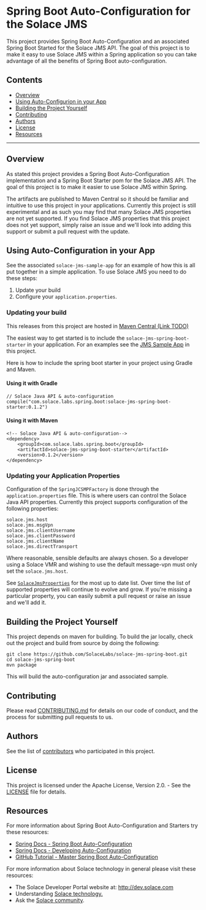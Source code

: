 # Spring Boot Auto-Configuration for the Solace JMS

This project provides Spring Boot Auto-Configuration and an associated Spring Boot Started for the Solace JMS API. The goal of this project is to make it easy to use Solace JMS within a Spring application so you can take advantage of all the benefits of Spring Boot auto-configuration.

## Contents

* [Overview](#overview)
* [Using Auto-Configurion in your App](#using-auto-configuration-in-your-app)
* [Building the Project Yourself](#building-the-project-yourself)
* [Contributing](#contributing)
* [Authors](#authors)
* [License](#license)
* [Resources](#resources)

---

## Overview
 
As stated this project provides a Spring Boot Auto-Configuration implementation and a Spring Boot Starter pom for the Solace JMS API. The goal of this project is to make it easier to use Solace JMS within Spring.  

The artifacts are published to Maven Central so it should be familiar and intuitive to use this project in your applications. Currently this project is still experimental and as such you may find that many Solace JMS properties are not yet supported. If you find Solace JMS properties that this project does not yet support, simply raise an issue and we'll look into adding this support or submit a pull request with the update.

    
## Using Auto-Configuration in your App

See the associated `solace-jms-sample-app` for an example of how this is all put together in a simple application. To use Solace JMS you need to do these steps:

1) Update your build
2) Configure your `application.properties`.

### Updating your build

This releases from this project are hosted in [Maven Central (Link TODO)](link/todo)

The easiest way to get started is to include the `solace-jms-spring-boot-starter` in your application. For an examples see the [JMS Sample App](https://github.com/SolaceLabs/solace-jms-spring-boot/tree/master/solace-jms-sample-app) in this project.

Here is how to include the spring boot starter in your project using Gradle and Maven.

#### Using it with Gradle

```
// Solace Java API & auto-configuration
compile("com.solace.labs.spring.boot:solace-jms-spring-boot-starter:0.1.2")
```

#### Using it with Maven

```
<!-- Solace Java API & auto-configuration-->
<dependency>
	<groupId>com.solace.labs.spring.boot</groupId>
	<artifactId>solace-jms-spring-boot-starter</artifactId>
	<version>0.1.2</version>
</dependency>
```

### Updating your Application Properties

Configuration of the `SpringJCSMPFactory` is done through the `application.properties` file. This is where users can control the Solace Java API properties. Currently this project supports configuration of the following properties:

```
solace.jms.host
solace.jms.msgVpn
solace.jms.clientUsername
solace.jms.clientPassword
solace.jms.clientName
solace.jms.directTransport
```

Where reasonable, sensible defaults are always chosen. So a developer using a Solace VMR and wishing to use the default message-vpn must only set the `solace.jms.host`. 

See [`SolaceJmsProperties`](https://github.com/SolaceLabs/solace-jms-spring-boot/blob/master/solace-jms-spring-boot-autoconfigure/src/main/java/com/solace/labs/spring/boot/autoconfigure/SolaceJmsProperties.java) for the most up to date list. Over time the list of supported properties will continue to evolve and grow. If you're missing a particular property, you can easily submit a pull request or raise an issue and we'll add it.

## Building the Project Yourself 

This project depends on maven for building. To build the jar locally, check out the project and build from source by doing the following:

    git clone https://github.com/SolaceLabs/solace-jms-spring-boot.git
    cd solace-jms-spring-boot
    mvn package

This will build the auto-configuration jar and associated sample.

## Contributing

Please read [CONTRIBUTING.md](CONTRIBUTING.md) for details on our code of conduct, and the process for submitting pull requests to us.

## Authors

See the list of [contributors](https://github.com/SolaceLabs/solace-jms-spring-boot/graphs/contributors) who participated in this project.

## License

This project is licensed under the Apache License, Version 2.0. - See the [LICENSE](LICENSE) file for details.

## Resources

For more information about Spring Boot Auto-Configuration and Starters try these resources:

- [Spring Docs - Spring Boot Auto-Configuration](http://docs.spring.io/autorepo/docs/spring-boot/current/reference/htmlsingle/#using-boot-auto-configuration)
- [Spring Docs - Developing Auto-Configuration](http://docs.spring.io/autorepo/docs/spring-boot/current/reference/htmlsingle/#boot-features-developing-auto-configuration)
- [GitHub Tutorial - Master Spring Boot Auto-Configuration](https://github.com/snicoll-demos/spring-boot-master-auto-configuration)

For more information about Solace technology in general please visit these resources:

- The Solace Developer Portal website at: http://dev.solace.com
- Understanding [Solace technology.](http://dev.solace.com/tech/)
- Ask the [Solace community](http://dev.solace.com/community/).